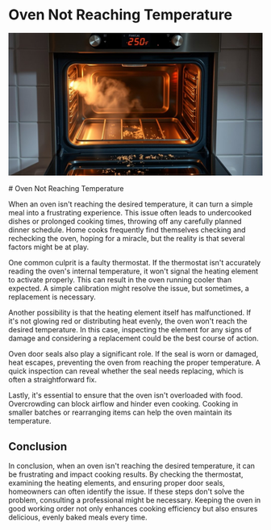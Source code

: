 <h1> Oven Not Reaching Temperature
 </h1><p><img src="/images/oven_temperature_problem_identified.jpg"></p># Oven Not Reaching Temperature

When an oven isn't reaching the desired temperature, it can turn a simple meal into a frustrating experience. This issue often leads to undercooked dishes or prolonged cooking times, throwing off any carefully planned dinner schedule. Home cooks frequently find themselves checking and rechecking the oven, hoping for a miracle, but the reality is that several factors might be at play.

One common culprit is a faulty thermostat. If the thermostat isn't accurately reading the oven's internal temperature, it won't signal the heating element to activate properly. This can result in the oven running cooler than expected. A simple calibration might resolve the issue, but sometimes, a replacement is necessary.

Another possibility is that the heating element itself has malfunctioned. If it's not glowing red or distributing heat evenly, the oven won't reach the desired temperature. In this case, inspecting the element for any signs of damage and considering a replacement could be the best course of action.

Oven door seals also play a significant role. If the seal is worn or damaged, heat escapes, preventing the oven from reaching the proper temperature. A quick inspection can reveal whether the seal needs replacing, which is often a straightforward fix.

Lastly, it's essential to ensure that the oven isn't overloaded with food. Overcrowding can block airflow and hinder even cooking. Cooking in smaller batches or rearranging items can help the oven maintain its temperature.

## Conclusion

In conclusion, when an oven isn't reaching the desired temperature, it can be frustrating and impact cooking results. By checking the thermostat, examining the heating elements, and ensuring proper door seals, homeowners can often identify the issue. If these steps don't solve the problem, consulting a professional might be necessary. Keeping the oven in good working order not only enhances cooking efficiency but also ensures delicious, evenly baked meals every time.
